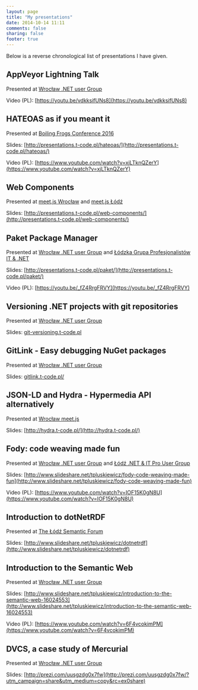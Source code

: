 ```yaml
---
layout: page
title: "My presentations"
date: 2014-10-14 11:11
comments: false
sharing: false
footer: true
---
```


Below is a reverse chronological list of presentations I have given.

## AppVeyor Lightning Talk

Presented at [Wrocław .NET user Group](http://wrocnet.github.io/2016/03/09/86-spotkanie-wroclawskiej-grupy-net.html)

Video (PL): [https://youtu.be/vdkksifUNs8](https://youtu.be/vdkksifUNs8)

## HATEOAS as if you meant it

Presented at [Boiling Frogs Conference 2016](http://boilingfrogs.pl/schedule/hateoas-as-if-you-meant-it/)

Slides: [http://presentations.t-code.pl/hateoas/](http://presentations.t-code.pl/hateoas/)

Video (PL): [https://www.youtube.com/watch?v=xjLTknQZerY](https://www.youtube.com/watch?v=xjLTknQZerY)

## Web Components

Presented at [meet.js Wrocław](https://www.facebook.com/events/547697182038648/)
and [meet.js Łódź](http://www.meetup.com/meet-js-lodz/events/222022793/)

Slides: [http://presentations.t-code.pl/web-components/](http://presentations.t-code.pl/web-components/)

## Paket Package Manager

Presented at [Wrocław .NET user Group](http://wrocnet.github.io/2015/09/22/79-spotkanie-wroclawskiej-grupy-net.html)
and [Łódzka Grupa Profesjonalistów IT & .NET](http://www.meetup.com/Lodz-NET-IT-Pro-User-Group/events/222245736/)

Slides: [http://presentations.t-code.pl/paket/](http://presentations.t-code.pl/paket/)

Video (PL): [https://youtu.be/_fZ4RrgFRVY](https://youtu.be/_fZ4RrgFRVY)

## Versioning .NET projects with git repositories

Presented at [Wrocław .NET user Group](http://www.meetup.com/wrocnet/events/218648469/)

Slides: [git-versioning.t-code.pl](git-versioning.t-code.pl)

## GitLink - Easy debugging NuGet packages

Presented at [Wrocław .NET user Group](http://www.meetup.com/wrocnet/events/218648469/)

Slides: [gitlink.t-code.pl/](http://gitlink.t-code.pl/)

## JSON-LD and Hydra - Hypermedia API alternatively

Presented at [Wrocław meet.js](https://www.facebook.com/events/697079347044630/)

Slides: [http://hydra.t-code.pl/](http://hydra.t-code.pl/)

## Fody: code weaving made fun

Presented at [Wrocław .NET user Group](http://www.meetup.com/wrocnet/events/154376832/)
and [Łódź .NET & IT Pro User Group](http://www.meetup.com/lodznetitpro/events/180088672/)

Slides: [http://www.slideshare.net/tpluskiewicz/fody-code-weaving-made-fun](http://www.slideshare.net/tpluskiewicz/fody-code-weaving-made-fun)

Video (PL): [https://www.youtube.com/watch?v=IOF15K0gN8U](https://www.youtube.com/watch?v=IOF15K0gN8U)

## Introduction to dotNetRDF

Presented at [The Łódź Semantic Forum](http://makolab.pl/pl/o-makolab/aktualnosci/%C5%81%C3%B3dzkie-Forum-Semantic-Web-najbli%C5%BCsze-spotkanie-ju%C5%BC-7-marca-2013)

Slides: [http://www.slideshare.net/tpluskiewicz/dotnetrdf](http://www.slideshare.net/tpluskiewicz/dotnetrdf)

## Introduction to the Semantic Web

Presented at [Wrocław .NET user Group](http://www.meetup.com/wrocnet/)

Slides: [http://www.slideshare.net/tpluskiewicz/introduction-to-the-semantic-web-16024553](http://www.slideshare.net/tpluskiewicz/introduction-to-the-semantic-web-16024553)

Video (PL): [https://www.youtube.com/watch?v=6F4vcokimPM](https://www.youtube.com/watch?v=6F4vcokimPM)

## DVCS, a case study of Mercurial

Presented at [Wrocław .NET user Group](http://www.meetup.com/wrocnet/)

Slides: [http://prezi.com/uusgzdg0x7fw](http://prezi.com/uusgzdg0x7fw/?utm_campaign=share&utm_medium=copy&rc=ex0share)
